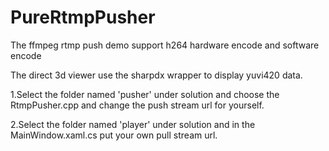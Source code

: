 # PureRtmpPusher
The ffmpeg rtmp push demo support h264 hardware encode and software encode

The direct 3d viewer use the sharpdx wrapper to display yuvi420 data.

1.Select the folder named 'pusher' under solution and choose the RtmpPusher.cpp and change the push stream url for yourself.

2.Select the folder named 'player' under solution and in the MainWindow.xaml.cs put your own pull stream url.
